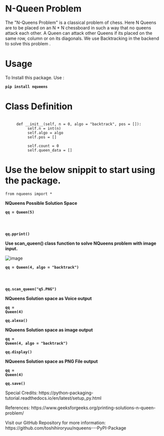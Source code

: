 # N-Queen Problem

The "N-Queens Problem" is a classical problem of chess. Here N Queens are to be placed on an N * N chessboard in such a way that no queens attack each other. A Queen can  attack other Queens if its placed on the  same row, column or on its diagonals. We use Backtracking in the backend to solve this problem .
# Usage

To Install this package. Use :
 <dl><code><b>pip install nqueens</b></code></dl>

# Class Definition

```class Queen:

     def __init__(self, n = 0, algo = "backtrack", pos = []):
          self.n = int(n)
          self.algo = algo
          self.pos = []

          self.count = 0
          self.queen_data = []
```

# Use the below snippit to start using the package.
```from nqueens import * ```

<b>NQueens Possible Solution Space </b>
   <dl><code><b>qq = Queen(5)</dl>
   <dl>qq.pprint()</b></code> </dl>
    
<b>Use scan_queen() class function to solve NQueens problem with image input.</b>

   ![image](https://github.com/toshihiroryuu/nqueens---PyPI-Package/blob/main/tests/q4b.PNG)
   <dl><code><b>qq = Queen(4, algo = "backtrack")</dl>
   <dl>qq.scan_queen("q5.PNG")</b></code></dl>

<b>NQueens Solution space as Voice output </b>
    <dl><code><b>qq = Queen(4)</b></code></dl>
    <dl><code><b>qq.alexa()</b></code></dl>

<b>NQueens Solution space as image output </b>
    <dl><code><b>qq = Queen(4, algo = "backtrack")</b></code></dl>
    <dl><code><b>qq.display()</b></code></dl>

<b>NQueens Solution space as PNG File output </b>
    <dl><code><b>qq = Queen(4)</b></code></dl>
    <dl><code><b>qq.save()</b></code></dl>



<dl>Special Credits: https://python-packaging-tutorial.readthedocs.io/en/latest/setup_py.html </dl>
<dl>References: https://www.geeksforgeeks.org/printing-solutions-n-queen-problem/ </dl>

<dl>Visit our GitHub Repository for more information: https://github.com/toshihiroryuu/nqueens---PyPI-Package</dl>
